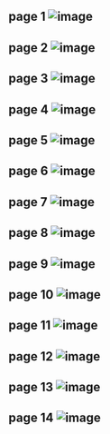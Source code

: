 page 1
![image](https://github.com/su-sumico/dl/assets/161304268/93713a07-84c9-4e6e-b46e-f16fa6e34aea)
-
page 2
![image](https://github.com/su-sumico/dl/assets/161304268/760a9a0b-318f-40f2-b060-edfa594fc852)
-
page 3
![image](https://github.com/su-sumico/dl/assets/161304268/96f29754-a7d4-43d7-98a1-899181e300d2)
-
page 4
![image](https://github.com/su-sumico/dl/assets/161304268/77de25f5-4077-4e42-8b53-6d70e15f96b8)
-
page 5
![image](https://github.com/su-sumico/dl/assets/161304268/907f74ff-0644-4f27-8ee2-e6385548f8cf)
-
page 6
![image](https://github.com/su-sumico/dl/assets/161304268/4f981169-d0bb-48ab-b416-62057a5e22f6)
-
page 7
![image](https://github.com/su-sumico/dl/assets/161304268/0795e542-b885-40ec-824a-c0e2fa97dc89)
-
page 8
![image](https://github.com/su-sumico/dl/assets/161304268/a3f35e31-7c50-4e15-9314-e30dc807855b)
-
page 9
![image](https://github.com/su-sumico/dl/assets/161304268/b29e1f57-4fab-422f-ac92-38a8e15b9be4)
-
page 10
![image](https://github.com/su-sumico/dl/assets/161304268/69ae882e-fb80-4259-ae51-1a975448f734)
-
page 11
![image](https://github.com/su-sumico/dl/assets/161304268/423cb30a-0359-44f3-9b49-c6d53deef065)
-
page 12
![image](https://github.com/su-sumico/dl/assets/161304268/d2c3e783-e61b-4b41-83c3-0684096a033b)
-
page 13
![image](https://github.com/su-sumico/dl/assets/161304268/e635eddc-c8dd-4158-86fe-20bad049099e)
-
page 14
![image](https://github.com/su-sumico/dl/assets/161304268/4ba31690-840c-4a3b-9254-aef545862447)
-


